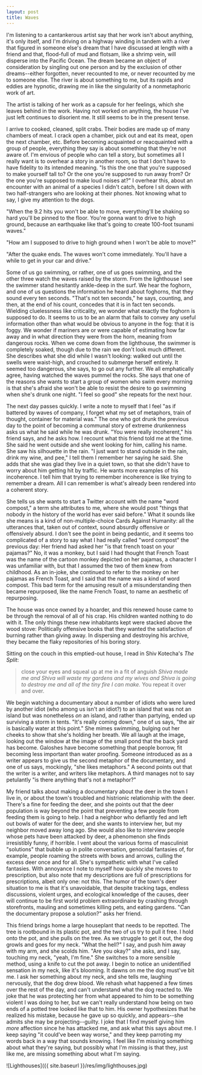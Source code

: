 ```yaml
---
layout: post
title: Waves
---
```


I'm listening to a cantankerous artist say that her work isn't about anything, it's only itself, and I'm driving on a highway winding in tandem with a river that figured in someone else's dream that I have discussed at length with a friend and that, flood-full of mud and flotsam, like a shrimp vein, will disperse into the Pacific Ocean. The dream became an object of consideration by singling out one person and by the exclusion of other dreams--either forgotten, never recounted to me, or never recounted by me to someone else. The river is about something to me, but its rapids and eddies are hypnotic, drawing me in like the singularity of a nonmetaphoric work of art.

The artist is talking of her work as a capsule for her feelings, which she leaves behind in the work. Having not worked on anything, the house I've just left continues to disorient me. It still seems to be in the present tense.

I arrive to cooked, cleaned, split crabs. Their bodies are made up of many chambers of meat. I crack open a chamber, pick out and eat its meat, open the next chamber, etc. Before becoming acquainted or reacquainted with a group of people, everything they say is about something that they're not aware of. I'm envious of people who can tell a story, but sometimes all I really want is to overhear a story in another room, so that I don't have to have fidelity to its intended meaning. "Is this the one that you're supposed to make yourself tall to? Or the one you're supposed to run away from? Or the one you're supposed to make loud noises at?" I overhear this, about an encounter with an animal of a species I didn't catch, before I sit down with two half-strangers who are looking at their phones. Not knowing what to say, I give my attention to the dogs.

"When the 9.2 hits you won't be able to move, everything'll be shaking so hard you'll be pinned to the floor. You're gonna want to drive to high ground, because an earthquake like that's going to create 100-foot tsunami waves."

"How am I supposed to drive to high ground when I won't be able to move?"

"After the quake ends. The waves won't come immediately. You'll have a while to get in your car and drive."

Some of us go swimming, or rather, one of us goes swimming, and the other three watch the waves raised by the storm. From the lighthouse I see the swimmer stand hesitantly ankle-deep in the surf. We hear the foghorn, and one of us questions the information he heard about foghorns, that they sound every ten seconds. "That's not ten seconds," he says, counting, and then, at the end of his count, concedes that it is in fact ten seconds. Wielding cluelessness like criticality, we wonder what exactly the foghorn is supposed to do. It seems to us to be an alarm that fails to convey any useful information other than what would be obvious to anyone in the fog: that it is foggy. We wonder if mariners are or were capable of estimating how far away and in what direction they were from the horn, meaning from dangerous rocks. When we come down from the lighthouse, the swimmer is completely soaked, though due to the rain we don't look much different. She describes what she did while I wasn't looking: walked out until the swells were waist-high, and crouched to submerge herself entirely. It seemed too dangerous, she says, to go out any further. We all emphatically agree, having watched the waves pummel the rocks. She says that one of the reasons she wants to start a group of women who swim every morning is that she's afraid she won't be able to resist the desire to go swimming when she's drunk one night. "I feel so good" she repeats for the next hour.

The next day passes quickly. I write a note to myself that I feel "as if battered by waves of company, I forget what my set of metaphors, train of thought, container for material was." The one who got drunk the previous day to the point of becoming a communal story of extreme drunkenness asks us what he said while he was drunk. "You were really incoherent," his friend says, and he asks how. I recount what this friend told me at the time. She said he went outside and she went looking for him, calling his name. She saw his silhouette in the rain. "I just want to stand outside in the rain, drink my wine, and pee," I tell them I remember her saying he said. She adds that she was glad they live in a quiet town, so that she didn't have to worry about him getting hit by traffic. He wants more examples of his incoherence. I tell him that trying to remember incoherence is like trying to remember a dream. All I can remember is what's already been rendered into a coherent story.

She tells us she wants to start a Twitter account with the name "word compost," a term she attributes to me, where she would post "things that nobody in the history of the world has ever said before." What it sounds like she means is a kind of non-multiple-choice Cards Against Humanity: all the utterances that, taken out of context, sound absurdly offensive or offensively absurd. I don't see the point in being pedantic, and it seems too complicated of a story to say what I had really called "word compost" the previous day: Her friend had asked her "is that french toast on your pajamas?" No, it was a monkey, but I said I had thought that French Toast was the name of the cartoon monkey depicted on her pajamas, a character I was unfamiliar with, but that I assumed the two of them knew from childhood. As an in-joke, she continued to refer to the monkey on her pajamas as French Toast, and I said that the name was a kind of word compost. This bad term for the amusing result of a misunderstanding then became repurposed, like the name French Toast, to name an aesthetic of repurposing.

The house was once owned by a hoarder, and this renewed house came to be through the removal of all of his crap. His children wanted nothing to do with it. The only things these new inhabitants kept were stacked above the wood stove: Politically offensive books that they wanted the satisfaction of burning rather than giving away. In dispersing and destroying his archive, they became the flaky repositories of his boring story.

Sitting on the couch in this emptied-out house, I read in Shiv Kotecha's *The Split*:

> close your eyes and squeal up at me in a fit of anguish *Shiva made me and Shiva will waste my gardens and my wives and Shiva is going to destroy me and all of the tiny fire I can make.* You repeat it over and over.

We begin watching a documentary about a number of idiots who were lured by another idiot (who among us isn't an idiot?) to an island that was not an island but was nonetheless *on* an island, and rather than partying, ended up surviving a storm in tents. "It's really coming down," one of us says, "the air is basically water at this point." She mimes swimming, bulging out her cheeks to show that she's holding her breath. We all laugh at the image, looking out the window at the image of the small pond that the back yard has become. Galoshes have become something that people borrow, fit becoming less important than water proofing. Someone introduced as as a writer appears to give us the second metaphor of the documentary, and one of us says, mockingly, "she likes metaphors." A second points out that the writer is a writer, and writers like metaphors. A third manages not to say petulantly "is there anything that's not a metaphor?"

My friend talks about making a documentary about the deer in the town I live in, or about the town's troubled and histrionic relationship with the deer. There's a fine for feeding the deer, and she points out that the deer population is way beyond the point that preventing a few people from feeding them is going to help. I had a neighbor who defiantly fed and left out bowls of water for the deer, and she wants to interview her, but my neighbor moved away long ago. She would also like to interview people whose pets have been attacked by deer, a phenomenon she finds irresistibly funny, if horrible. I vent about the various forms of masculinist "solutions" that bubble up in polite conversation, genocidal fantasies of, for example, people roaming the streets with bows and arrows, culling the excess deer once and for all. She's sympathetic with what I've called fantasies. With annoyance I note to myself how quickly she moves to prescription, but also note that my descriptions are full of prescriptions for prescriptions, albeit only one: not this. The humor of the town's deer situation to me is that it's unavoidable, that despite tracking tags, endless discussions, violent urges, and ecological knowledge of the causes, deer will continue to be first world problem extraordinaire by crashing through storefronts, mauling and sometimes killing pets, and eating gardens. "Can the documentary propose a solution?" asks her friend.

This friend brings home a large houseplant that needs to be repotted. The tree is rootbound in its plastic pot, and the two of us try to pull it free. I hold onto the pot, and she pulls on the tree. As we struggle to get it out, the dog growls and goes for my neck. "What the hell?" I say, and push him away with my arm, and she scolds him. "Are you okay?" she asks, and I say, touching my neck, "yeah, I'm fine." She switches to a more sensible method, using a knife to cut the pot away. I begin to notice an unidentified sensation in my neck, like it's blooming. It dawns on me the dog must've bit me. I ask her something about my neck, and she tells me, laughing nervously, that the dog drew blood. We rehash what happened a few times over the rest of the day, and can't understand what the dog reacted to. We joke that he was protecting her from what appeared to him to be something violent I was doing to her, but we can't really understand how being on two ends of a potted tree looked like that to him. His owner hypothesizes that he realized his mistake, because he gave up so quickly, and appears--she admits she may be projecting--guilty. I joke that I find myself giving him *more* affection since he has attacked me, and ask what this says about me. I keep saying "it could've been way worse," and they keep parroting my words back in a way that sounds knowing. I feel like I'm missing something about what they're saying, but possibly what I'm missing is that they, just like me, are missing something about what I'm saying.

![Lighthouses]({{ site.baseurl }}/res/img/lighthouses.jpg)